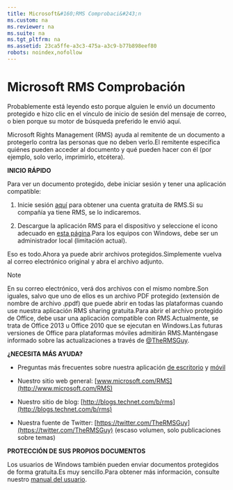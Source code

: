```yaml
---
title: Microsoft&#160;RMS Comprobaci&#243;n
ms.custom: na
ms.reviewer: na
ms.suite: na
ms.tgt_pltfrm: na
ms.assetid: 23ca5ffe-a3c3-475a-a3c9-b77b898eef80
robots: noindex,nofollow
---
```

# Microsoft&#160;RMS Comprobaci&#243;n
Probablemente está leyendo esto porque alguien le envió un documento protegido e hizo clic en el vínculo de inicio de sesión del mensaje de correo, o bien porque su motor de búsqueda preferido le envió aquí.

Microsoft Rights Management (RMS) ayuda al remitente de un documento a protegerlo contra las personas que no deben verlo.El remitente especifica quiénes pueden acceder al documento y qué pueden hacer con él (por ejemplo, solo verlo, imprimirlo, etcétera).

**INICIO RÁPIDO**

Para ver un documento protegido, debe iniciar sesión y tener una aplicación compatible:

1.  Inicie sesión [aquí](https://portal.aadrm.com/) para obtener una cuenta gratuita de RMS.Si su compañía ya tiene RMS, se lo indicaremos.

2.  Descargue la aplicación RMS para el dispositivo y seleccione el icono adecuado en [esta página](http://portal.aadrm.com/home/download).Para los equipos con Windows, debe ser un administrador local (limitación actual).

Eso es todo.Ahora ya puede abrir archivos protegidos.Simplemente vuelva al correo electrónico original y abra el archivo adjunto.

> [!NOTE]
> En su correo electrónico, verá dos archivos con el mismo nombre.Son iguales, salvo que uno de ellos es un archivo PDF protegido (extensión de nombre de archivo .ppdf) que puede abrir en todas las plataformas cuando use nuestra aplicación RMS sharing gratuita.Para abrir el archivo protegido de Office, debe usar una aplicación compatible con RMS.Actualmente, se trata de Office 2013 u Office 2010 que se ejecutan en Windows.Las futuras versiones de Office para plataformas móviles admitirán RMS.Manténgase informado sobre las actualizaciones a través de [@TheRMSGuy](https://twitter.com/TheRMSGuy).

**¿NECESITA MÁS AYUDA?**

-   Preguntas más frecuentes sobre nuestra aplicación [de escritorio](http://technet.microsoft.com/dn467883) y [móvil](http://technet.microsoft.com/dn451248)

-   Nuestro sitio web general: [www.microsoft.com/RMS](http://www.microsoft.com/RMS)

-   Nuestro sitio de blog: [http://blogs.technet.com/b/rms](http://blogs.technet.com/b/rms)

-   Nuestra fuente de Twitter: [https://twitter.com/TheRMSGuy](https://twitter.com/TheRMSGuy) (escaso volumen, solo publicaciones sobre temas)

**PROTECCIÓN DE SUS PROPIOS DOCUMENTOS**

Los usuarios de Windows también pueden enviar documentos protegidos de forma gratuita.Es muy sencillo.Para obtener más información, consulte nuestro [manual del usuario](http://technet.microsoft.com/library/dn574735%28v=ws.10%29.aspx).


